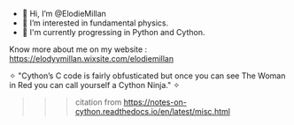 - 👋 Hi, I’m @ElodieMillan
- 👀 I’m interested in fundamental physics.
- 🌱 I'm currently progressing in Python and Cython.

Know more about me on my website : https://elodyymillan.wixsite.com/elodiemillan


✧ "Cython’s C code is fairly obfusticated but once you can see The Woman in Red you can call yourself a Cython Ninja." ✧
>>> citation from https://notes-on-cython.readthedocs.io/en/latest/misc.html

<!---
ElodieMillan/ElodieMillan is a ✨ special ✨ repository because its `README.md` (this file) appears on your GitHub profile.
You can click the Preview link to take a look at your changes.
--->
